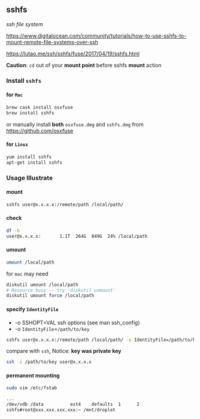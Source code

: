 ## sshfs
_ssh file system_

<https://www.digitalocean.com/community/tutorials/how-to-use-sshfs-to-mount-remote-file-systems-over-ssh>

<https://lutao.me/ssh/sshfs/fuse/2017/04/19/sshfs.html>

**Caution**: `cd` out of your **mount point** before sshfs **mount** action

### Install `sshfs`
#### for `Mac`
```bash
brew cask install osxfuse
brew install sshfs
```

or manually install **both** `osxfuse.dmg` and `sshfs.dmg` from <https://github.com/osxfuse>

#### for `Linux`
```bash
yum install sshfs
apt-get install sshfs
```

### Usage Illustrate
#### mount
```bash
sshfs user@x.x.x.x:/remote/path /local/path/
```

#### check
```bash
df -h
user@x.x.x.x:       1.1T  264G  849G  24% /local/path
```

#### umount
```bash
umount /local/path
```

for `mac` may need

```bash
diskutil umount /local/path
# Resource busy -- try 'diskutil unmount'
diskutil umount force /local/path
```

#### specify `IdentityFile`
- -o SSHOPT=VAL ssh options (see man ssh_config)
- -o `IdentityFile`=`/path/to/key`

```bash
sshfs user@x.x.x.x:/remote/path /local/path/ -o IdentityFile=/path/to/key
```

compare with `ssh`, Notice: **key was private key**

```bash
ssh -i /path/to/key user@x.x.x.x
```

#### permanent mounting
```bash
sudo vim /etc/fstab

...
/dev/vdb /data          ext4    defaults  1      2
sshfs#root@xxx.xxx.xxx.xxx:~ /mnt/droplet
```